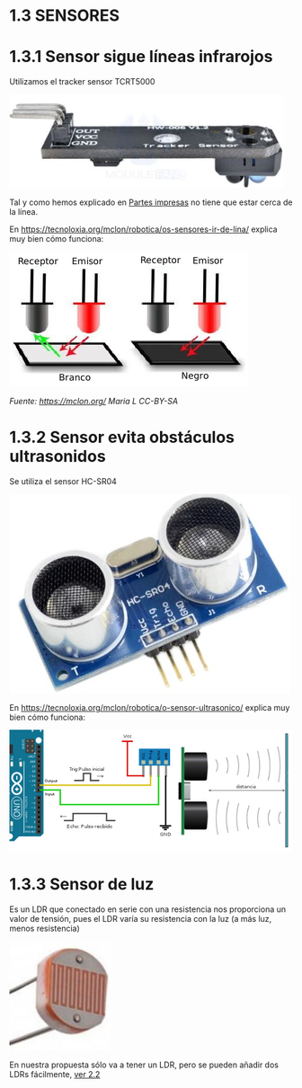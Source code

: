 # 1.3 SENSORES

# 1.3.1 Sensor sigue líneas infrarojos

Utilizamos el tracker sensor TCRT5000

![](/assets/trackersensor.jpg)

Tal y como hemos explicado en [Partes impresas](https://catedu.github.io/mClon/propuesta/partesimpresas.html) no tiene que estar cerca de la línea.

En https://tecnoloxia.org/mclon/robotica/os-sensores-ir-de-lina/ explica muy bien cómo funciona:

![](/assets/SensorIR.png)

_Fuente: https://mclon.org/ Maria L      CC-BY-SA_

# 1.3.2 Sensor evita obstáculos ultrasonidos

Se utiliza el sensor HC-SR04

![](/assets/sensorUS.jpg)

En https://tecnoloxia.org/mclon/robotica/o-sensor-ultrasonico/ explica muy bien cómo funciona:

![](/assets/ultrasonico_grafico.png)

# 1.3.3 Sensor de luz

Es un LDR que conectado en serie con una resistencia nos proporciona un valor de tensión, pues el LDR varía su resistencia con la luz (a más luz, menos resistencia)

![](/assets/ldr.jpg)

En nuestra propuesta sólo va a tener un LDR, pero se pueden añadir dos LDRs fácilmente, [ver 2.2](https://catedu.github.io/mClon/propuesta/extras.html)
